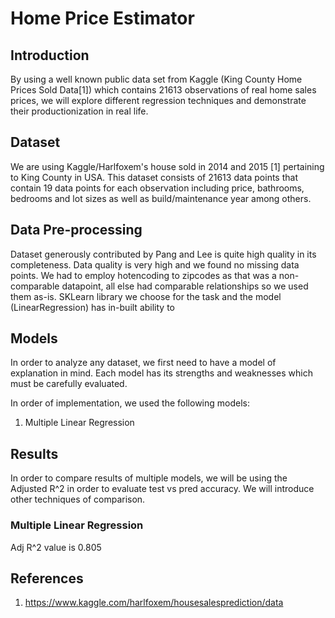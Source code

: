 # Home Price Estimator

## Introduction
By using a well known public data set from Kaggle (King County Home Prices Sold Data[1]) which contains 21613 observations of
real home sales prices, we will explore different regression techniques and demonstrate their productionization in real life.

## Dataset
We are using Kaggle/Harlfoxem's house sold in 2014 and 2015 [1] pertaining to King County in USA. This dataset consists of 21613 data points that contain 19 data points
for each observation including price, bathrooms, bedrooms and lot sizes as well as build/maintenance year among others.

## Data Pre-processing
Dataset generously contributed by Pang and Lee is quite high quality in its completeness. Data quality is very high and we 
found no missing data points. We had to employ hotencoding to zipcodes as that was a non-comparable datapoint, all else had
comparable relationships so we used them as-is. SKLearn library we choose for the task and the model (LinearRegression) has
in-built ability to 

## Models
In order to analyze any dataset, we first need to have a model of explanation in mind. Each model has its strengths and
weaknesses which must be carefully evaluated.

In order of implementation, we used the following models:
1. Multiple Linear Regression

## Results
In order to compare results of multiple models, we will be using the Adjusted R^2 in order to evaluate test vs pred
accuracy. We will introduce other techniques of comparison.

### Multiple Linear Regression
Adj R^2 value is 0.805

## References
1. https://www.kaggle.com/harlfoxem/housesalesprediction/data